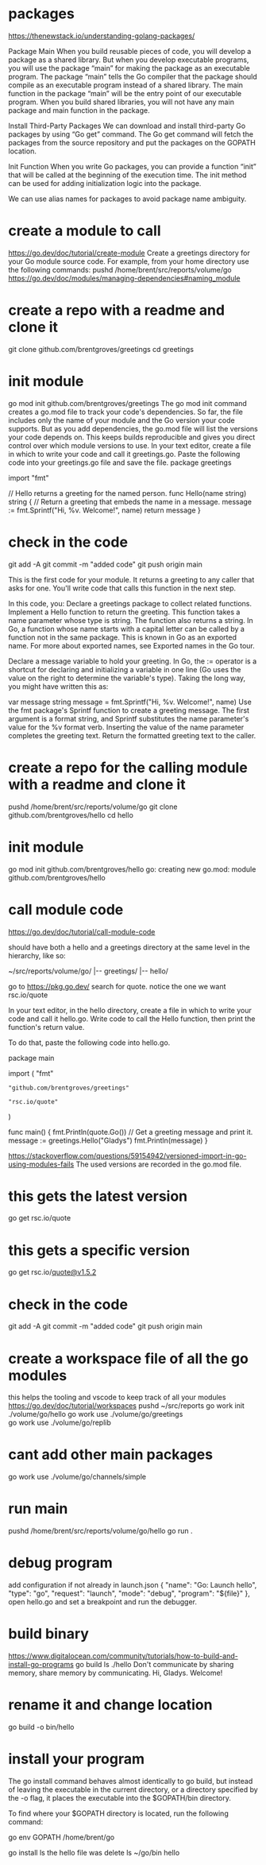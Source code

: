 # packages

<https://thenewstack.io/understanding-golang-packages/>

Package Main
When you build reusable pieces of code, you will develop a package as a shared library. But when you develop executable programs, you will use the package “main” for making the package as an executable program. The package “main” tells the Go compiler that the package should compile as an executable program instead of a shared library. The main function in the package “main” will be the entry point of our executable program. When you build shared libraries, you will not have any main package and main function in the package.

Install Third-Party Packages
We can download and install third-party Go packages by using “Go get” command. The Go get command will fetch the packages from the source repository and put the packages on the GOPATH location.

Init Function
When you write Go packages, you can provide a function “init” that will be called at the beginning of the execution time. The init method can be used for adding initialization logic into the package.

We can use alias names for packages to avoid package name ambiguity.

# create a module to call

<https://go.dev/doc/tutorial/create-module>
Create a greetings directory for your Go module source code.
For example, from your home directory use the following commands:
pushd /home/brent/src/reports/volume/go
<https://go.dev/doc/modules/managing-dependencies#naming_module>

# create a repo with a readme and clone it

git clone github.com/brentgroves/greetings
cd greetings

# init module

go mod init github.com/brentgroves/greetings
The go mod init command creates a go.mod file to track your code's dependencies. So far, the file includes only the name of your module and the Go version your code supports. But as you add dependencies, the go.mod file will list the versions your code depends on. This keeps builds reproducible and gives you direct control over which module versions to use.
In your text editor, create a file in which to write your code and call it greetings.go.
Paste the following code into your greetings.go file and save the file.
package greetings

import "fmt"

// Hello returns a greeting for the named person.
func Hello(name string) string {
    // Return a greeting that embeds the name in a message.
    message := fmt.Sprintf("Hi, %v. Welcome!", name)
    return message
}

# check in the code

git add -A
git commit -m "added code"
git push origin main

This is the first code for your module. It returns a greeting to any caller that asks for one. You'll write code that calls this function in the next step.

In this code, you:
Declare a greetings package to collect related functions.
Implement a Hello function to return the greeting.
This function takes a name parameter whose type is string. The function also returns a string. In Go, a function whose name starts with a capital letter can be called by a function not in the same package. This is known in Go as an exported name. For more about exported names, see Exported names in the Go tour.

Declare a message variable to hold your greeting.
In Go, the := operator is a shortcut for declaring and initializing a variable in one line (Go uses the value on the right to determine the variable's type). Taking the long way, you might have written this as:

var message string
message = fmt.Sprintf("Hi, %v. Welcome!", name)
Use the fmt package's Sprintf function to create a greeting message. The first argument is a format string, and Sprintf substitutes the name
parameter's value for the %v format verb. Inserting the value of the name parameter completes the greeting text.
Return the formatted greeting text to the caller.

# create a repo for the calling module with a readme and clone it

pushd /home/brent/src/reports/volume/go
git clone github.com/brentgroves/hello
cd hello

# init module

go mod init github.com/brentgroves/hello
go: creating new go.mod: module github.com/brentgroves/hello

# call module code

<https://go.dev/doc/tutorial/call-module-code>

should have both a hello and a greetings directory at the same level in the hierarchy, like so:

~/src/reports/volume/go/
 |-- greetings/
 |-- hello/

go to <https://pkg.go.dev/>
search for quote.
notice the one we want rsc.io/quote

In your text editor, in the hello directory, create a file in which to write your code and call it hello.go.
Write code to call the Hello function, then print the function's return value.

To do that, paste the following code into hello.go.

package main

import (
    "fmt"

    "github.com/brentgroves/greetings"

    "rsc.io/quote"
)

func main() {
    fmt.Println(quote.Go())
    // Get a greeting message and print it.
    message := greetings.Hello("Gladys")
    fmt.Println(message)
}

<https://stackoverflow.com/questions/59154942/versioned-import-in-go-using-modules-fails>
The used versions are recorded in the go.mod file.

# this gets the latest version

go get rsc.io/quote

# this gets a specific version

go get rsc.io/quote@v1.5.2

# check in the code

git add -A
git commit -m "added code"
git push origin main

# create a workspace file of all the go modules

this helps the tooling and vscode to keep track of all your modules
<https://go.dev/doc/tutorial/workspaces>
pushd ~/src/reports
go work init ./volume/go/hello
go work use ./volume/go/greetings  
go work use ./volume/go/replib

# cant add other main packages

go work use ./volume/go/channels/simple  

# run main

pushd /home/brent/src/reports/volume/go/hello
go run .

# debug program

add configuration if not already in launch.json
    {
      "name": "Go: Launch hello",
      "type": "go",
      "request": "launch",
      "mode": "debug",
      "program": "${file}"
    },
open hello.go and set a breakpoint and run the debugger.

# build binary

<https://www.digitalocean.com/community/tutorials/how-to-build-and-install-go-programs>
go build
ls
./hello
Don't communicate by sharing memory, share memory by communicating.
Hi, Gladys. Welcome!

# rename it and change location

go build -o bin/hello

# install your program

The go install command behaves almost identically to go build, but instead of leaving the executable in the current directory, or a directory specified by the -o flag, it places the executable into the $GOPATH/bin directory.

To find where your $GOPATH directory is located, run the following command:

go env GOPATH
/home/brent/go

go install
ls
the hello file was delete
ls ~/go/bin
hello
